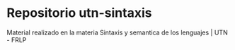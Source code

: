 # Repositorio utn-sintaxis

Material realizado en la materia Sintaxis y semantica de los lenguajes | UTN - FRLP 
